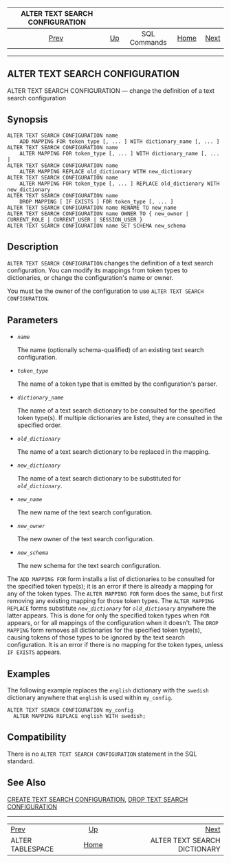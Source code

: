 <!--?xml version="1.0" encoding="UTF-8" standalone="no"?-->

|            ALTER TEXT SEARCH CONFIGURATION           |                                        |              |                                                       |                                                                    |
| :--------------------------------------------------: | :------------------------------------- | :----------: | ----------------------------------------------------: | -----------------------------------------------------------------: |
| [Prev](sql-altertablespace.html "ALTER TABLESPACE")  | [Up](sql-commands.html "SQL Commands") | SQL Commands | [Home](index.html "PostgreSQL 17devel Documentation") |  [Next](sql-altertsdictionary.html "ALTER TEXT SEARCH DICTIONARY") |

***

## ALTER TEXT SEARCH CONFIGURATION

ALTER TEXT SEARCH CONFIGURATION — change the definition of a text search configuration

## Synopsis

    ALTER TEXT SEARCH CONFIGURATION name
        ADD MAPPING FOR token_type [, ... ] WITH dictionary_name [, ... ]
    ALTER TEXT SEARCH CONFIGURATION name
        ALTER MAPPING FOR token_type [, ... ] WITH dictionary_name [, ... ]
    ALTER TEXT SEARCH CONFIGURATION name
        ALTER MAPPING REPLACE old_dictionary WITH new_dictionary
    ALTER TEXT SEARCH CONFIGURATION name
        ALTER MAPPING FOR token_type [, ... ] REPLACE old_dictionary WITH new_dictionary
    ALTER TEXT SEARCH CONFIGURATION name
        DROP MAPPING [ IF EXISTS ] FOR token_type [, ... ]
    ALTER TEXT SEARCH CONFIGURATION name RENAME TO new_name
    ALTER TEXT SEARCH CONFIGURATION name OWNER TO { new_owner | CURRENT_ROLE | CURRENT_USER | SESSION_USER }
    ALTER TEXT SEARCH CONFIGURATION name SET SCHEMA new_schema

## Description

`ALTER TEXT SEARCH CONFIGURATION` changes the definition of a text search configuration. You can modify its mappings from token types to dictionaries, or change the configuration's name or owner.

You must be the owner of the configuration to use `ALTER TEXT SEARCH CONFIGURATION`.

## Parameters

* *`name`*

    The name (optionally schema-qualified) of an existing text search configuration.

* *`token_type`*

    The name of a token type that is emitted by the configuration's parser.

* *`dictionary_name`*

    The name of a text search dictionary to be consulted for the specified token type(s). If multiple dictionaries are listed, they are consulted in the specified order.

* *`old_dictionary`*

    The name of a text search dictionary to be replaced in the mapping.

* *`new_dictionary`*

    The name of a text search dictionary to be substituted for *`old_dictionary`*.

* *`new_name`*

    The new name of the text search configuration.

* *`new_owner`*

    The new owner of the text search configuration.

* *`new_schema`*

    The new schema for the text search configuration.

The `ADD MAPPING FOR` form installs a list of dictionaries to be consulted for the specified token type(s); it is an error if there is already a mapping for any of the token types. The `ALTER MAPPING FOR` form does the same, but first removing any existing mapping for those token types. The `ALTER MAPPING REPLACE` forms substitute *`new_dictionary`* for *`old_dictionary`* anywhere the latter appears. This is done for only the specified token types when `FOR` appears, or for all mappings of the configuration when it doesn't. The `DROP MAPPING` form removes all dictionaries for the specified token type(s), causing tokens of those types to be ignored by the text search configuration. It is an error if there is no mapping for the token types, unless `IF EXISTS` appears.

## Examples

The following example replaces the `english` dictionary with the `swedish` dictionary anywhere that `english` is used within `my_config`.

    ALTER TEXT SEARCH CONFIGURATION my_config
      ALTER MAPPING REPLACE english WITH swedish;

## Compatibility

There is no `ALTER TEXT SEARCH CONFIGURATION` statement in the SQL standard.

## See Also

[CREATE TEXT SEARCH CONFIGURATION](sql-createtsconfig.html "CREATE TEXT SEARCH CONFIGURATION"), [DROP TEXT SEARCH CONFIGURATION](sql-droptsconfig.html "DROP TEXT SEARCH CONFIGURATION")

***

|                                                      |                                                       |                                                                    |
| :--------------------------------------------------- | :---------------------------------------------------: | -----------------------------------------------------------------: |
| [Prev](sql-altertablespace.html "ALTER TABLESPACE")  |         [Up](sql-commands.html "SQL Commands")        |  [Next](sql-altertsdictionary.html "ALTER TEXT SEARCH DICTIONARY") |
| ALTER TABLESPACE                                     | [Home](index.html "PostgreSQL 17devel Documentation") |                                       ALTER TEXT SEARCH DICTIONARY |
